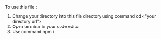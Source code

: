 To use this file : 
1. Change your directory into this file directory using command cd <"your directory url">
2. Open terminal in your code editor
3. Use command npm i
